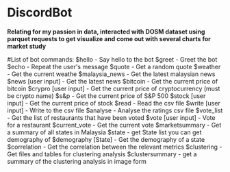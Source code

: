 # DiscordBot

**Relating for my passion in data, interacted with DOSM dataset using parquet requests to get visualize and come out with several charts for market study**

#List of bot commands: 
        $hello - Say hello to the bot
        $greet - Greet the bot
        $echo - Repeat the user's message
        $quote - Get a random quote
        $weather - Get the current weathe
        $malaysia_news - Get the latest malaysian news
        $news [user input] - Get the latest news
        $bitcoin - Get the current price of bitcoin
        $crypro [user input] - Get the current price of cryptocurrency (must be crypto name)
        $s&p - Get the current price of S&P 500
        $stock [user input] - Get the current price of stock
        $read - Read the csv file
        $write [user input] - Write to the csv file
        $analyse - Analyse the ratings csv file
        $vote_list - Get the list of restaurants that have been voted
        $vote [user input] - Vote for a restaurant
        $current_vote - Get the current vote
        $marketsummary - Get a summary of all states in Malaysia
        $state - get State list you can get demography of
        $demography [State] - Get the demography of a state
        $correlation - Get the correlation between the relevant metrics
        $clustering - Get files and tables for clustering analysis
        $clustersummary - get a summary of the clustering analysis in image form




